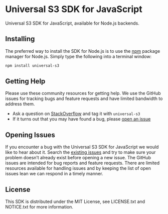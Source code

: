 # Universal S3 SDK for JavaScript
Universal S3 SDK for JavaScript, available for Node.js backends.

## Installing
The preferred way to install the SDK for Node.js is to use the
[npm](http://npmjs.org) package manager for Node.js. Simply type the following
into a terminal window:

```sh
npm install universal-s3
```

## Getting Help
Please use these community resources for getting help. We use the GitHub issues for tracking bugs and feature requests and have limited bandwidth to address them.

 * Ask a question on [StackOverflow](https://stackoverflow.com/) and tag it with `universal-s3`
 * If it turns out that you may have found a bug, please [open an issue](https://github.com/devron1n/universal-s3/issues/new)

## Opening Issues
If you encounter a bug with the Universal S3 SDK for JavaScript we would like to hear
about it. Search the [existing issues](https://github.com/devron1n/universal-s3/issues)
and try to make sure your problem doesn’t already exist before opening a new
issue. 
The GitHub issues are intended for bug reports and feature requests. There are limited resources available for handling issues and by
keeping the list of open issues lean we can respond in a timely manner.

## License
This SDK is distributed under the MIT License,
see LICENSE.txt and NOTICE.txt for more information.
